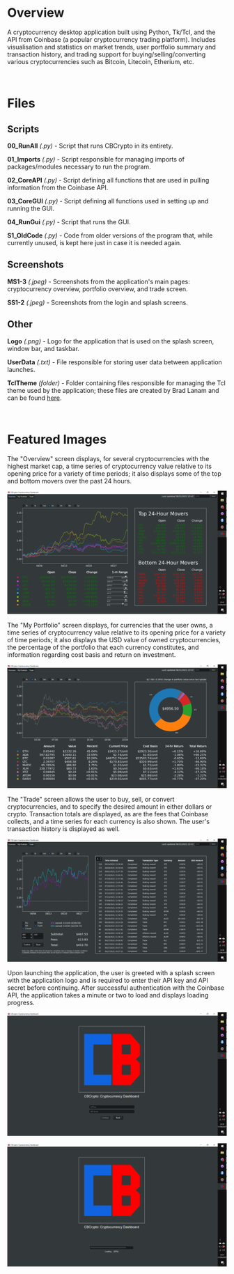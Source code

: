 # Overview

A cryptocurrency desktop application built using Python, Tk/Tcl, and the API from Coinbase (a popular cryptocurrency trading platform). Includes visualisation and statistics on market trends, user portfolio summary and transaction history, and trading support for buying/selling/converting various cryptocurrencies such as Bitcoin, Litecoin, Etherium, etc.

<br/>

# Files

## Scripts

**00_RunAll** *(.py)* - Script that runs CBCrypto in its entirety.

**01_Imports** *(.py)* - Script responsible for managing imports of packages/modules necessary to run the program.

**02_CoreAPI** *(.py)* - Script defining all functions that are used in pulling information from the Coinbase API.

**03_CoreGUI** *(.py)* - Script defining all functions used in setting up and running the GUI.

**04_RunGui** *(.py)* - Script that runs the GUI.

**S1_OldCode** *(.py)* - Code from older versions of the program that, while currently unused, is kept here just in case it is needed again.

## Screenshots

**MS1-3** *(.jpeg)* - Screenshots from the application's main pages: cryptocurrency overview, portfolio overview, and trade screen.

**SS1-2** *(.jpeg)* - Screenshots from the login and splash screens.

## Other

**Logo** *(.png)* - Logo for the application that is used on the splash screen, window bar, and taskbar.

**UserData** *(.txt)* - File responsible for storing user data between application launches.

**TclTheme** *(folder)* - Folder containing files responsible for managing the Tcl theme used by the application; these files are created by Brad Lanam and can be found [here](https://sourceforge.net/projects/tcl-awthemes/).

<br/>

# Featured Images

The "Overview" screen displays, for several cryptocurrencies with the highest market cap, a time series of cryptocurrency value relative to its opening price for a variety of time periods; it also displays some of the top and bottom movers over the past 24 hours. 

<kbd>![](https://github.com/TrevorHD/CBCrypto/blob/main/Screenshots/MS1.png)</kbd>

The "My Portfolio" screen displays, for currencies that the user owns, a time series of cryptocurrency value relative to its opening price for a variety of time periods; it also displays the USD value of owned cryptocurrencies, the percentage of the portfolio that each currency constitutes, and information regarding cost basis and return on investment. 

<kbd>![](https://github.com/TrevorHD/CBCrypto/blob/main/Screenshots/MS2.png)</kbd>

The "Trade" screen allows the user to buy, sell, or convert cryptocurrencies, and to specify the desired amount in either dollars or crypto. Transaction totals are displayed, as are the fees that Coinbase collects, and a time series for each currency is also shown. The user's transaction history is displayed as well.

<kbd>![](https://github.com/TrevorHD/CBCrypto/blob/main/Screenshots/MS3.png)</kbd>

Upon launching the application, the user is greeted with a splash screen with the application logo and is required to enter their API key and API secret before continuing. After successful authentication with the Coinbase API, the application takes a minute or two to load and displays loading progress.

<kbd>![](https://github.com/TrevorHD/CBCrypto/blob/main/Screenshots/SS1.png)</kbd>

<kbd>![](https://github.com/TrevorHD/CBCrypto/blob/main/Screenshots/SS2.png)</kbd>
